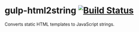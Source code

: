 gulp-html2string
[![Build Status](https://travis-ci.org/settinghead/meteor-auto-nprogress.svg?branch=master)](https://travis-ci.org/settinghead/meteor-auto-nprogress)
================

Converts static HTML templates to JavaScript strings.
